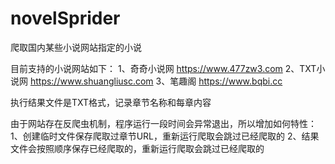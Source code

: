 # novelSprider
爬取国内某些小说网站指定的小说

目前支持的小说网站如下：
1、奇奇小说网  https://www.477zw3.com
2、TXT小说网  https://www.shuangliusc.com
3、笔趣阁    https://www.bqbi.cc

执行结果文件是TXT格式，记录章节名称和每章内容


由于网站存在反爬虫机制，程序运行一段时间会异常退出，所以增加如何特性：
1、创建临时文件保存爬取过章节URL，重新运行爬取会跳过已经爬取的
2、结果文件会按照顺序保存已经爬取的，重新运行爬取会跳过已经爬取的
